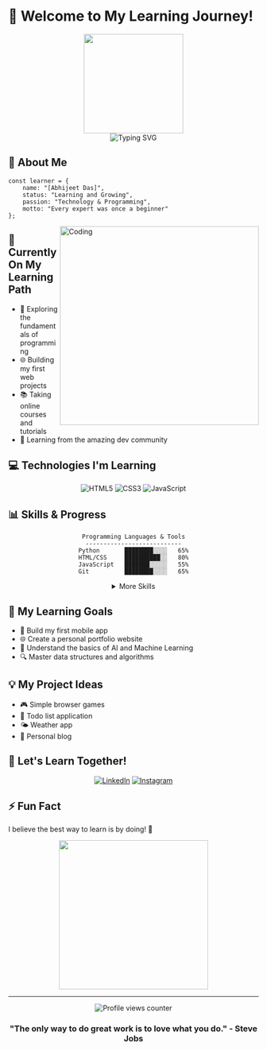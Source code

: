 # 👋 Welcome to My Learning Journey!

<div align="center">
  <img src="https://media.giphy.com/media/v1.Y2lkPTc5MGI3NjExcDEyZWh6NWVqOWF1M2g2NmRnbm8yZHBnOWRqbXMxbGxqcnJ1aXV6eCZlcD12MV9pbnRlcm5hbF9naWZfYnlfaWQmY3Q9Zw/M9gbBd9nbDrOTu1Mqx/giphy.gif" width="200"/>
</div>

<div align="center">
  <img src="https://readme-typing-svg.herokuapp.com?font=Fira+Code&pause=1000&color=2C9AF2&center=true&vCenter=true&width=435&lines=Aspiring+Developer;Enthusiastic+Learner;Code+Explorer;Tech+Enthusiast" alt="Typing SVG" />
</div>

## 🎯 About Me
```console
const learner = {
    name: "[Abhijeet Das]",
    status: "Learning and Growing",
    passion: "Technology & Programming",
    motto: "Every expert was once a beginner"
};
```
<img align="right" alt="Coding" width="400" src="https://media.giphy.com/media/v1.Y2lkPTc5MGI3NjExYjY2YjBjNTY3ZmQ5Y2JhMDY2ZGZjYjI3ZjM1NjM0OGJhOTU5ZjJlNiZlcD12MV9pbnRlcm5hbF9naWZfYnlfaWQmY3Q9Zw/qgQUggAC3Pfv687qPC/giphy.gif"/>

## 🌱 Currently On My Learning Path
- 🔭 Exploring the fundamentals of programming
- 🌐 Building my first web projects
- 📚 Taking online courses and tutorials
- 🤝 Learning from the amazing dev community

## 💻 Technologies I'm Learning
<div align="center">

![HTML5](https://img.shields.io/badge/HTML5-E34F26?style=for-the-badge&logo=html5&logoColor=white)
![CSS3](https://img.shields.io/badge/CSS3-1572B6?style=for-the-badge&logo=css3&logoColor=white)
![JavaScript](https://img.shields.io/badge/JavaScript-F7DF1E?style=for-the-badge&logo=javascript&logoColor=black)

</div>

## 📊 Skills & Progress
<div align="center">

```text
Programming Languages & Tools
---------------------------
Python       ████████░░░░   65%
HTML/CSS     ██████████░░   80%
JavaScript   ███████░░░░░   55%
Git          ████████░░░░   65%
```

<details>
<summary>More Skills</summary>

```text
Learning Path Progress
--------------------
Web Development    ███████░░░░   60%
Problem Solving    ████████░░░   70%
Data Structures    ██████░░░░░   50%
UI/UX Basics      ████████░░░   65%
```
</details>


</div>

## 🎯 My Learning Goals
- 📱 Build my first mobile app
- 🌐 Create a personal portfolio website
- 🤖 Understand the basics of AI and Machine Learning
- 🔍 Master data structures and algorithms

## 💡 My Project Ideas
- 🎮 Simple browser games
- 📝 Todo list application
- 🌤️ Weather app
- 📱 Personal blog

## 🤝 Let's Learn Together!
<div align="center">

[![LinkedIn](https://img.shields.io/badge/LinkedIn-0077B5?style=for-the-badge&logo=linkedin&logoColor=white)](https://www.linkedin.com/authwall?trk=gf&trkInfo=AQH4vgMptY4rUAAAAZckTAAQHlOxGmp0jLn6NnA4AxiL0IN1M6YjPtU4t7wnT_xMqC8ZaD53M7_56I_NAdQjK-LK4JQ8mbPdSojQQPfW18kkLgamqgqvSL0HbcH_YII5qpgXwU8=&original_referer=https://l.instagram.com/&sessionRedirect=https%3A%2F%2Fwww.linkedin.com%2Fin%2Fabhijeet-das-796b07360%3Futm_source%3Dshare%26utm_campaign%3Dshare_via%26utm_content%3Dprofile%26utm_medium%3Dandroid_app)
[![Instagram](https://img.shields.io/badge/Instagram-E4405F?style=for-the-badge&logo=instagram&logoColor=white)](https://www.instagram.com/i_am_abhijeetdas?igsh=cXp4azh4NzczaDU=)


</div>

## ⚡ Fun Fact
I believe the best way to learn is by doing! 🚀

<div align="center">
  <img src="https://media.giphy.com/media/v1.Y2lkPTc5MGI3NjExMzQ2YjM2ZGNiY2Y1ZmM1ZjY5ZmUyYzU4ZjIzYjNmOGZmMzA2ZjZlYiZlcD12MV9pbnRlcm5hbF9naWZfYnlfaWQmY3Q9Zw/HscDLzkO8EOTmgkhQP/giphy.gif" width="300"/>
</div>

---
<div align="center">
  <img src="https://komarev.com/ghpvc/?username=iamabhijeetdas&color=blueviolet&style=for-the-badge" alt="Profile views counter"/>
  
  ### "The only way to do great work is to love what you do." - Steve Jobs
</div>
